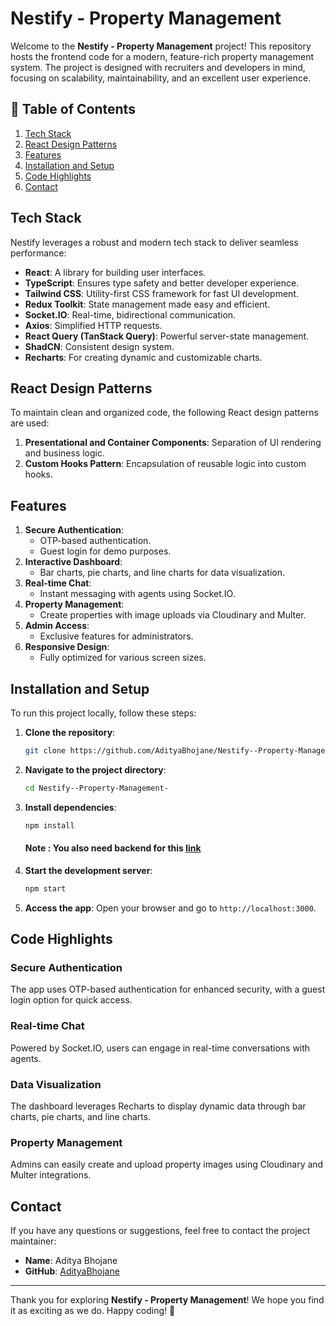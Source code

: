 # Nestify - Property Management

Welcome to the **Nestify - Property Management** project! This repository hosts the frontend code for a modern, feature-rich property management system. The project is designed with recruiters and developers in mind, focusing on scalability, maintainability, and an excellent user experience.

## 📑 Table of Contents

1. [Tech Stack](#tech-stack)
2. [React Design Patterns](#react-design-patterns)
3. [Features](#features)
4. [Installation and Setup](#installation-and-setup)
5. [Code Highlights](#code-highlights)
6. [Contact](#contact)

## Tech Stack

Nestify leverages a robust and modern tech stack to deliver seamless performance:

- **React**: A library for building user interfaces.
- **TypeScript**: Ensures type safety and better developer experience.
- **Tailwind CSS**: Utility-first CSS framework for fast UI development.
- **Redux Toolkit**: State management made easy and efficient.
- **Socket.IO**: Real-time, bidirectional communication.
- **Axios**: Simplified HTTP requests.
- **React Query (TanStack Query)**: Powerful server-state management.
- **ShadCN**: Consistent design system.
- **Recharts**: For creating dynamic and customizable charts.

## React Design Patterns

To maintain clean and organized code, the following React design patterns are used:

1. **Presentational and Container Components**: Separation of UI rendering and business logic.
2. **Custom Hooks Pattern**: Encapsulation of reusable logic into custom hooks.

## Features

1. **Secure Authentication**:
   - OTP-based authentication.
   - Guest login for demo purposes.
2. **Interactive Dashboard**:
   - Bar charts, pie charts, and line charts for data visualization.
3. **Real-time Chat**:
   - Instant messaging with agents using Socket.IO.
4. **Property Management**:
   - Create properties with image uploads via Cloudinary and Multer.
5. **Admin Access**:
   - Exclusive features for administrators.
6. **Responsive Design**:
   - Fully optimized for various screen sizes.

## Installation and Setup

To run this project locally, follow these steps:

1. **Clone the repository**:
   ```bash
   git clone https://github.com/AdityaBhojane/Nestify--Property-Management-
   ```

2. **Navigate to the project directory**:
   ```bash
   cd Nestify--Property-Management-
   ```

3. **Install dependencies**:
   ```bash
   npm install
   ```
    #### Note : You also need backend for this [link](https://github.com/AdityaBhojane/Property-Management-Backend)

4. **Start the development server**:
   ```bash
   npm start
   ```

5. **Access the app**:
   Open your browser and go to `http://localhost:3000`.

## Code Highlights

### Secure Authentication
The app uses OTP-based authentication for enhanced security, with a guest login option for quick access.

### Real-time Chat
Powered by Socket.IO, users can engage in real-time conversations with agents.

### Data Visualization
The dashboard leverages Recharts to display dynamic data through bar charts, pie charts, and line charts.

### Property Management
Admins can easily create and upload property images using Cloudinary and Multer integrations.

## Contact

If you have any questions or suggestions, feel free to contact the project maintainer:

- **Name**: Aditya Bhojane
- **GitHub**: [AdityaBhojane](https://github.com/AdityaBhojane)

---

Thank you for exploring **Nestify - Property Management**! We hope you find it as exciting as we do. Happy coding! 🎉

